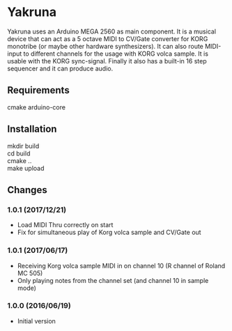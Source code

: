 # Yakruna #

Yakruna uses an Arduino MEGA 2560 as main component. It is a musical device 
that can act as a 5 octave MIDI to CV/Gate converter for KORG monotribe 
(or maybe other hardware synthesizers). It can also route MIDI-input to 
different channels for the usage with KORG volca sample. It is usable with 
the KORG sync-signal. Finally it also has a built-in 16 step sequencer and it 
can produce audio.

## Requirements ##
cmake arduino-core

## Installation ##
mkdir build  
cd build  
cmake ..  
make upload

## Changes ##
### 1.0.1 (2017/12/21) ###
- Load MIDI Thru correctly on start
- Fix for simultaneous play of Korg volca sample and CV/Gate out
### 1.0.1 (2017/06/17) ###
- Receiving Korg volca sample MIDI in on channel 10 (R channel of Roland MC 505)
- Only playing notes from the channel set (and channel 10 in sample mode)

### 1.0.0 (2016/06/19) ###
- Initial version

